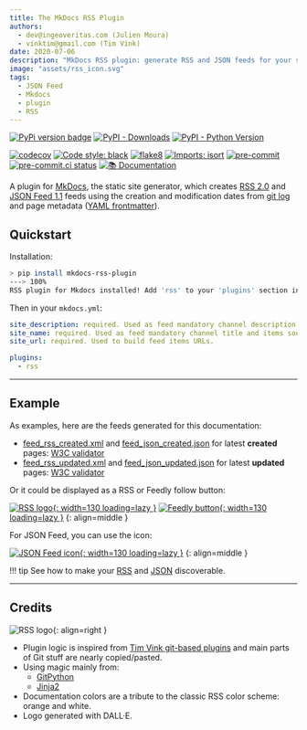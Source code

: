 ```yaml
---
title: The MkDocs RSS Plugin
authors:
  - dev@ingeoveritas.com (Julien Moura)
  - vinktim@gmail.com (Tim Vink)
date: 2020-07-06
description: "MkDocs RSS plugin: generate RSS and JSON feeds for your static website using git log ad YAML frontmatter (markdown pages'metadata header)."
image: "assets/rss_icon.svg"
tags:
  - JSON Feed
  - Mkdocs
  - plugin
  - RSS
---
```


[![PyPi version badge](https://badgen.net/pypi/v/mkdocs-rss-plugin)](https://pypi.org/project/mkdocs-rss-plugin/)
[![PyPI - Downloads](https://img.shields.io/pypi/dm/mkdocs-rss-plugin)](https://pypi.org/project/mkdocs-rss-plugin/)
[![PyPI - Python Version](https://img.shields.io/pypi/pyversions/mkdocs-rss-plugin)](https://pypi.org/project/mkdocs-rss-plugin/)

[![codecov](https://codecov.io/gh/Guts/mkdocs-rss-plugin/branch/main/graph/badge.svg?token=A0XPLKiwiW)](https://codecov.io/gh/Guts/mkdocs-rss-plugin)
[![Code style: black](https://img.shields.io/badge/code%20style-black-000000.svg)](https://github.com/psf/black)
[![flake8](https://img.shields.io/badge/linter-flake8-green)](https://flake8.pycqa.org/)
[![Imports: isort](https://img.shields.io/badge/%20imports-isort-%231674b1?style=flat&labelColor=ef8336)](https://pycqa.github.io/isort/)
[![pre-commit](https://img.shields.io/badge/pre--commit-enabled-brightgreen?logo=pre-commit&logoColor=white)](https://github.com/pre-commit/pre-commit)
[![pre-commit.ci status](https://results.pre-commit.ci/badge/github/Guts/mkdocs-rss-plugin/master.svg)](https://results.pre-commit.ci/latest/github/Guts/mkdocs-rss-plugin/master)
[![📚 Documentation](https://github.com/Guts/mkdocs-rss-plugin/actions/workflows/documentation.yml/badge.svg)](https://github.com/Guts/mkdocs-rss-plugin/actions/workflows/documentation.yml)

A plugin for [MkDocs](https://www.mkdocs.org), the static site generator, which creates [RSS 2.0](https://wikipedia.org/wiki/RSS) and [JSON Feed 1.1](https://www.jsonfeed.org/version/1.1/) feeds using the creation and modification dates from [git log](https://git-scm.com/docs/git-log) and page metadata ([YAML frontmatter](https://www.mkdocs.org/user-guide/writing-your-docs/#yaml-style-meta-data)).

## Quickstart

Installation:

<!-- termynal: {"prompt_literal_start": [">"], title: Terminal} -->

```sh
> pip install mkdocs-rss-plugin
---> 100%
RSS plugin for Mkdocs installed! Add 'rss' to your 'plugins' section in mkdocs.yml
```

Then in your `mkdocs.yml`:

```yaml
site_description: required. Used as feed mandatory channel description.
site_name: required. Used as feed mandatory channel title and items source URL label.
site_url: required. Used to build feed items URLs.

plugins:
  - rss
```

----

## Example

As examples, here are the feeds generated for this documentation:

- [feed_rss_created.xml](feed_rss_created.xml) and [feed_json_created.json](feed_json_created.json) for  latest **created** pages: [W3C validator](https://validator.w3.org/feed/check.cgi?url=https%3A//guts.github.io/mkdocs-rss-plugin/feed_rss_created.xml)
- [feed_rss_updated.xml](feed_rss_updated.xml) and [feed_json_updated.json](feed_json_updated.json) for latest **updated** pages: [W3C validator](https://validator.w3.org/feed/check.cgi?url=https%3A//guts.github.io/mkdocs-rss-plugin/feed_rss_updated.xml)

Or it could be displayed as a RSS or Feedly follow button:

[![RSS logo](assets/rss_icon.svg "Subscribe to our RSS"){: width=130  loading=lazy }](https://guts.github.io/mkdocs-rss-plugin/feed_rss_created.xml)
[![Feedly button](https://s3.feedly.com/img/follows/feedly-follow-rectangle-flat-big_2x.png "Follow us on Feedly"){: width=130 loading=lazy }](https://feedly.com/i/subscription/feed%2Fhttps%3A%2F%2Fguts.github.io%2Fmkdocs-rss-plugin%2Ffeed_rss_created.xml)
{: align=middle }

For JSON Feed, you can use the icon:

[![JSON Feed icon](https://raw.githubusercontent.com/manton/JSONFeed/master/graphics/icon.png){: width=130 loading=lazy }](https://guts.github.io/mkdocs-rss-plugin/feed_json_created.json)
{: align=middle }

!!! tip
    See how to make your [RSS](integrations.md#reference-rss-feeds-in-html-meta-tags) and [JSON](integrations.md#reference-json-feeds-in-html-meta-tags) discoverable.

----

## Credits

![RSS logo](assets/rss_icon.svg "RSS icon - Wikimedia"){: align=right }

- Plugin logic is inspired from [Tim Vink git-based plugins](https://github.com/timvink?tab=repositories&q=mkdocs-git&type=&language=) and main parts of Git stuff are nearly copied/pasted.
- Using magic mainly from:
  - [GitPython](https://gitpython.readthedocs.io/)
  - [Jinja2](https://jinja.palletsprojects.com/)
- Documentation colors are a tribute to the classic RSS color scheme: orange and white.
- Logo generated with DALL·E.

